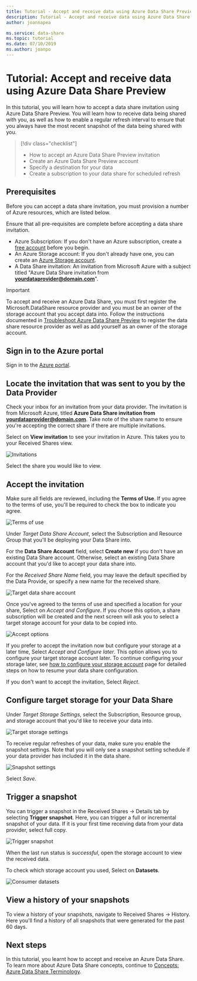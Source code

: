 ```yaml
---
title: Tutorial - Accept and receive data using Azure Data Share Preview
description: Tutorial - Accept and receive data using Azure Data Share Preview
author: joannapea

ms.service: data-share
ms.topic: tutorial
ms.date: 07/10/2019
ms.author: joanpo
---
```

# Tutorial: Accept and receive data using Azure Data Share Preview

In this tutorial, you will learn how to accept a data share invitation using Azure Data Share Preview. You will learn how to receive data being shared with you, as well as how to enable a regular refresh interval to ensure that you always have the most recent snapshot of the data being shared with you. 

> [!div class="checklist"]
> * How to accept an Azure Data Share Preview invitation
> * Create an Azure Data Share Preview account
> * Specify a destination for your data
> * Create a subscription to your data share for scheduled refresh

## Prerequisites
Before you can accept a data share invitation, you must provision a number of Azure resources, which are listed below. 

Ensure that all pre-requisites are complete before accepting a data share invitation. 

* Azure Subscription: If you don't have an Azure subscription, create a [free account](https://azure.microsoft.com/free/) before you begin.
* An Azure Storage account: If you don't already have one, you can create an [Azure Storage account](https://docs.microsoft.com/azure/storage/common/storage-quickstart-create-account). 
* A Data Share invitation: An invitation from Microsoft Azure with a subject titled "Azure Data Share invitation from **<yourdataprovider@domain.com>**".

> [!IMPORTANT]
> To accept and receive an Azure Data Share, you must first register the Microsoft.DataShare resource provider and you must be an owner of the storage account that you accept data into. Follow the instructions documented in [Troubleshoot Azure Data Share Preview](data-share-troubleshoot.md) to register the data share resource provider as well as add yourself as an owner of the storage account. 

## Sign in to the Azure portal

Sign in to the [Azure portal](https://portal.azure.com/).

## Locate the invitation that was sent to you by the Data Provider 

Check your inbox for an invitation from your data provider. The invitation is from Microsoft Azure, titled **Azure Data Share invitation from <yourdataprovider@domain.com>**. Take note of the share name to ensure you're accepting the correct share if there are multiple invitations. 

Select on **View invitation** to see your invitation in Azure. This takes you to your Received Shares view.

![Invitations](./media/invitations.png "List of invitations") 

Select the share you would like to view. 

## Accept the invitation
Make sure all fields are reviewed, including the **Terms of Use**. If you agree to the terms of use, you'll be required to check the box to indicate you agree. 

![Terms of use](./media/terms-of-use.png "Terms of use") 

Under *Target Data Share Account*, select the Subscription and Resource Group that you'll be deploying your Data Share into. 

For the **Data Share Account** field, select **Create new** if you don't have an existing Data Share account. Otherwise, select an existing Data Share account that you'd like to accept your data share into. 

For the *Received Share Name* field, you may leave the default specified by the Data Provide, or specify a new name for the received share. 

![Target data share account](./media/target-data-share.png "Target data share account") 

Once you've agreed to the terms of use and specified a location for your share, Select on *Accept and Configure*. If you chose this option, a share subscription will be created and the next screen will ask you to select a target storage account for your data to be copied into. 

![Accept options](./media/accept-options.png "Accept options") 

If you prefer to accept the invitation now but configure your storage at a later time, Select *Accept and Configure later*. This option allows you to configure your target storage account later. To continue configuring your storage later, see [how to configure your storage account](how-to-configure-mapping.md) page for detailed steps on how to resume your data share configuration. 

If you don't want to accept the invitation, Select *Reject*. 

## Configure target storage for your Data Share
Under *Target Storage Settings*, select the Subscription, Resource group, and storage account that you'd like to receive your data into. 

![Target storage settings](./media/target-storage-settings.png "Target storage") 

To receive regular refreshes of your data, make sure you enable the snapshot settings. Note that you will only see a snapshot setting schedule if your data provider has included it in the data share. 

![Snapshot settings](./media/snapshot-settings.png "Snapshot settings") 

Select *Save*. 

## Trigger a snapshot

You can trigger a snapshot in the Received Shares -> Details tab by selecting **Trigger snapshot**. Here, you can trigger a full or  incremental snapshot of your data. If it is your first time receiving data from your data provider, select full copy. 

![Trigger snapshot](./media/trigger-snapshot.png "Trigger snapshot") 

When the last run status is *successful*, open the storage account to view the received data. 

To check which storage account you used, Select on **Datasets**. 

![Consumer datasets](./media/consumer-datasets.png "Consumer dataset mapping") 

## View a history of your snapshots
To view a history of your snapshots, navigate to Received Shares -> History. Here you'll find a history of all snapshots that were generated for the past 60 days. 

## Next steps
In this tutorial, you learnt how to accept and receive an Azure Data Share. To learn more about Azure Data Share concepts, continue to [Concepts: Azure Data Share Terminology](terminology.md).